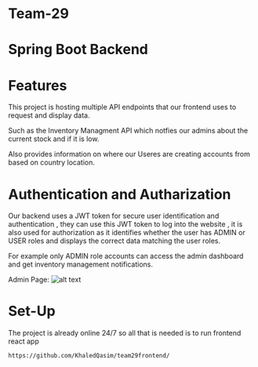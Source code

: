 # Team-29

# Spring Boot Backend

# Features

This project is hosting multiple API endpoints that our frontend uses to request and display data.

Such as the Inventory Managment API which notfies our admins about the current stock and if it is low.

Also provides information on where our Useres are creating accounts from based on country location.

# Authentication and Autharization

Our backend uses a JWT token for secure user identification and authentication , they can use this JWT token to log into the website , it is also used
for authorization as it identifies whether the user has ADMIN or USER roles and displays the correct data matching the user roles.

For example only ADMIN role accounts can access the admin dashboard and get inventory management notifications.

Admin Page:
![alt text](https://github.com/KhaledQasim/Team29Backend/blob/main/ReadMeImages/Admin.png?raw=true)

# Set-Up

The project is already online 24/7 so all that is needed is to run frontend react app

```
https://github.com/KhaledQasim/team29frontend/
```


